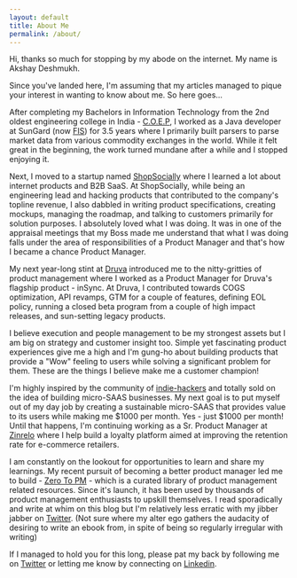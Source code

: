 ```yaml
---
layout: default
title: About Me
permalink: /about/
---
```


Hi, thanks so much for stopping by my abode on the internet. My name is Akshay Deshmukh.

Since you've landed here, I'm assuming that my articles managed to pique your interest in wanting to know about me. So here goes...

After completing my Bachelors in Information Technology from the 2nd oldest engineering college in India - <a class="link-in-post" href="https://www.coep.org.in">C.O.E.P<a>, I worked as a Java developer at SunGard (now <a class="link-in-post" href="https://www.fisglobal.com/en">FIS</a>) for 3.5 years where I primarily built parsers to parse market data from various commodity exchanges in the world. While it felt great in the beginning, the work turned mundane after a while and I stopped enjoying it. 

Next, I moved to a startup named <a href="https://shopsocially.com" class="link-in-post">ShopSocially</a> where I learned a lot about internet products and B2B SaaS. At ShopSocially, while being an engineering lead and hacking products that contributed to the company's topline revenue, I also dabbled in writing product specifications, creating mockups, managing the roadmap, and talking to customers primarily for solution purposes. I absolutely loved what I was doing. It was in one of the appraisal meetings that my Boss made me understand that what I was doing falls under the area of responsibilities of a Product Manager and that's how I became a chance Product Manager.

My next year-long stint at <a class="link-in-post" href="https://www.druva.com/">Druva</a> introduced me to the nitty-gritties of product management where I worked as a Product Manager for Druva's flagship product - inSync. At Druva, I contributed towards COGS optimization, API revamps, GTM for a couple of features, defining EOL policy, running a closed beta program from a couple of high impact releases, and sun-setting legacy products. 

I believe execution and people management to be my strongest assets but I am big on strategy and customer insight too. Simple yet fascinating product experiences give me a high and I'm gung-ho about building products that provide a "Wow" feeling to users while solving a significant problem for them. These are the things I believe make me a customer champion! 

I'm highly inspired by the community of <a href="https://www.indiehackers.com/" class="link-in-post">indie-hackers</a> and totally sold on the idea of building micro-SAAS businesses. My next goal is to put myself out of my day job by creating a sustainable micro-SAAS that provides value to its users while making me $1000 per month. Yes - just $1000 per month! Until that happens, I'm continuing working as a Sr. Product Manager at <a href="https://zinrelo.com" class="link-in-post">Zinrelo</a> where I help build a loyalty platform aimed at improving the retention rate for e-commerce retailers.

I am constantly on the lookout for opportunities to learn and share my learnings. My recent pursuit of becoming a better product manager led me to build - <a href="https://zerotopm.info" class="link-in-post"> Zero To PM</a> - which is a curated library of product management related resources. Since it's launch, it has been used by thousands of product management enthusiasts to upskill themselves. I read sporadically and write at whim on this blog but I'm relatively less erratic with my jibber jabber on <a href="https://twitter.com/ak_kshay" class="link-in-post"> Twitter</a>. (Not sure where my alter ego gathers the audacity of desiring to write an ebook from, in spite of being so regularly irregular with writing)

If I managed to hold you for this long, please pat my back by following me on <a href="https://twitter.com/ak_kshay" class="link-in-post"> Twitter</a> or letting me know by connecting on <a href="http://in.linkedin.com/in/akshaydeshmukh16/">Linkedin</a>.







